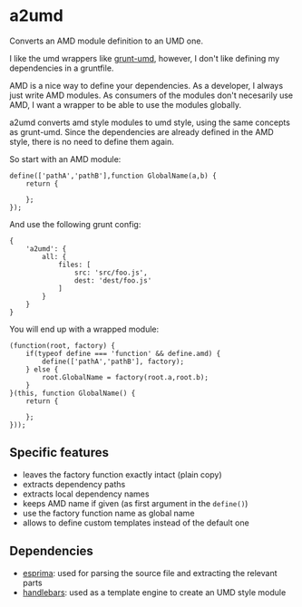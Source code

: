 a2umd
=====

Converts an AMD module definition to an UMD one.

I like the umd wrappers like [grunt-umd](https://github.com/alexlawrence/grunt-umd), however, I don't like defining my dependencies in a gruntfile.

AMD is a nice way to define your dependencies. As a developer, I always just write AMD modules. As consumers of the modules don't necesarily use AMD, I want a wrapper to be able to use the modules globally.

a2umd converts amd style modules to umd style, using the same concepts as grunt-umd. Since the dependencies are already defined in the AMD style, there is no need to define them again.

So start with an AMD module:

    define(['pathA','pathB'],function GlobalName(a,b) {
        return {

        };
    });

And use the following grunt config:

    {
        'a2umd': {
            all: {
                files: [
                    src: 'src/foo.js',
                    dest: 'dest/foo.js'
                ]
            }
        }
    }

You will end up with a wrapped module:

    (function(root, factory) {
        if(typeof define === 'function' && define.amd) {
            define(['pathA','pathB'], factory);
        } else {
            root.GlobalName = factory(root.a,root.b);
        }
    }(this, function GlobalName() {
        return {

        };
    }));

Specific features
-----------------

- leaves the factory function exactly intact (plain copy)
- extracts dependency paths
- extracts local dependency names
- keeps AMD name if given (as first argument in the `define()`)
- use the factory function name as global name
- allows to define custom templates instead of the default one

Dependencies
------------

- [esprima](https://github.com/ariya/esprima): used for parsing the source file and extracting the relevant parts
- [handlebars](https://github.com/wycats/handlebars.js/): used as a template engine to create an UMD style module